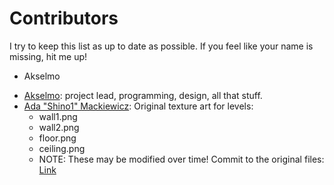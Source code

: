 # Contributors

I try to keep this list as up to date as possible. If you feel like your name is missing, hit me up!
- Akselmo


* [Akselmo](https://twitter.com/Akselmo): project lead, programming, design, all that stuff.
* [Ada "Shino1" Mackiewicz](https://twitter.com/shino_0ne): Original texture art for levels:
  * wall1.png
  * wall2.png
  * floor.png
  * ceiling.png
  * NOTE: These may be modified over time! Commit to the original files: [Link](https://github.com/Akselmo/ScifiFPS/commit/0c03207441b9b71909edba44558cbb0c20e210c8)

